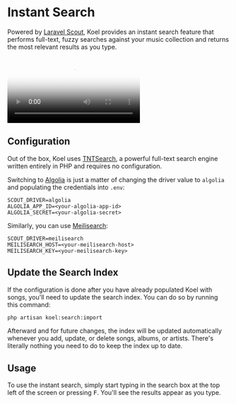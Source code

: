 # Instant Search

Powered by [Laravel Scout](https://github.com/laravel/scout), Koel provides an instant search feature that performs full-text,
fuzzy searches against your music collection and returns the most relevant results as you type.

<video controls playsinline poster="../assets/videos/search-poster.webp">
  <source src="../assets/videos/search.mp4" type="video/mp4"/>
  <source src="../assets/videos/search.webm" type="video/webm"/>
</video>

## Configuration

Out of the box, Koel uses [TNTSearch](https://github.com/teamtnt/tntsearch), a powerful full-text search engine written entirely in PHP and requires no configuration.

Switching to [Algolia](https://www.algolia.com/) is just a matter of changing the driver value to `algolia` and populating the credentials into `.env`:

```
SCOUT_DRIVER=algolia
ALGOLIA_APP_ID=<your-algolia-app-id>
ALGOLIA_SECRET=<your-algolia-secret>
```

Similarly, you can use [Meilisearch](https://www.meilisearch.com/):

```
SCOUT_DRIVER=meilisearch
MEILISEARCH_HOST=<your-meilisearch-host>
MEILISEARCH_KEY=<your-meilisearch-key>
```

## Update the Search Index

If the configuration is done after you have already populated Koel with songs, you'll need to update the search index.
You can do so by running this command:

```bash
php artisan koel:search:import
```

Afterward and for future changes, the index will be updated automatically whenever you add, update, or delete songs, albums, or artists.
There's literally nothing you need to do to keep the index up to date.

## Usage

To use the instant search, simply start typing in the search box at the top left of the screen or pressing <kbd>F</kbd>.
You'll see the results appear as you type.
